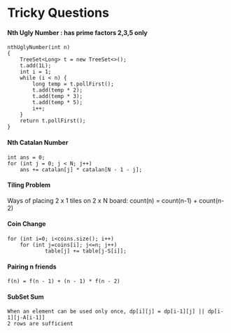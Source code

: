 # Tricky Questions
#### Nth Ugly Number : has prime factors 2,3,5 only
```
nthUglyNumber(int n)
{ 
    TreeSet<Long> t = new TreeSet<>();
    t.add(1L);
    int i = 1;
    while (i < n) {
        long temp = t.pollFirst();
        t.add(temp * 2);
        t.add(temp * 3);
        t.add(temp * 5);
        i++;
    }
    return t.pollFirst();
}
```    

#### Nth Catalan Number
```
int ans = 0;
for (int j = 0; j < N; j++)
    ans += catalan[j] * catalan[N - 1 - j];
```

#### Tiling Problem 
Ways of placing 2 x 1 tiles on 2 x N board: count(n) = count(n-1) + count(n-2)

#### Coin Change
```
for (int i=0; i<coins.size(); i++)
    for (int j=coins[i]; j<=n; j++)
            table[j] += table[j-S[i]];
 ```
 
#### Pairing n friends
```
f(n) = f(n - 1) + (n - 1) * f(n - 2)
``` 
#### SubSet Sum 
```
When an element can be used only once, dp[i][j] = dp[i-1][j] || dp[i-1][j-A[i-1]]
2 rows are sufficient
```
